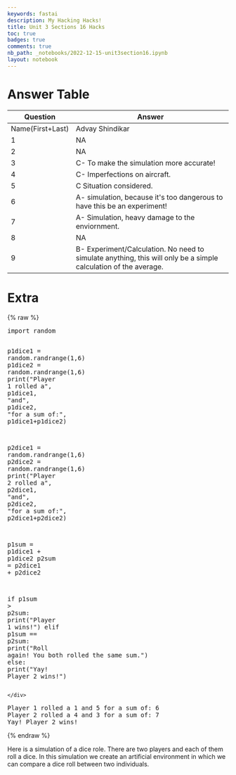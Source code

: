 ```yaml
---
keywords: fastai
description: My Hacking Hacks!
title: Unit 3 Sections 16 Hacks  
toc: true 
badges: true
comments: true
nb_path: _notebooks/2022-12-15-unit3section16.ipynb
layout: notebook
---
```


<!--
#################################################
### THIS FILE WAS AUTOGENERATED! DO NOT EDIT! ###
#################################################
# file to edit: _notebooks/2022-12-15-unit3section16.ipynb
-->

<div class="container" id="notebook-container">
        
<div class="cell border-box-sizing text_cell rendered"><div class="inner_cell">
<div class="text_cell_render border-box-sizing rendered_html">
<h1 id="Answer-Table">Answer Table<a class="anchor-link" href="#Answer-Table"> </a></h1>
</div>
</div>
</div>
<div class="cell border-box-sizing text_cell rendered"><div class="inner_cell">
<div class="text_cell_render border-box-sizing rendered_html">
<table>
<thead><tr>
<th>Question</th>
<th>Answer</th>
</tr>
</thead>
<tbody>
<tr>
<td>Name(First+Last)</td>
<td>Advay Shindikar</td>
</tr>
<tr>
<td>1</td>
<td>NA</td>
</tr>
<tr>
<td>2</td>
<td>NA</td>
</tr>
<tr>
<td>3</td>
<td>C- To make the simulation more accurate!</td>
</tr>
<tr>
<td>4</td>
<td>C-  Imperfections on aircraft.</td>
</tr>
<tr>
<td>5</td>
<td>C  Situation considered.</td>
</tr>
<tr>
<td>6</td>
<td>A- simulation, because it's too dangerous to have this be an experiment!</td>
</tr>
<tr>
<td>7</td>
<td>A- Simulation, heavy damage to the enviornment.</td>
</tr>
<tr>
<td>8</td>
<td>NA</td>
</tr>
<tr>
<td>9</td>
<td>B- Experiment/Calculation. No need to simulate anything, this will only be a simple calculation of the average.</td>
</tr>
</tbody>
</table>

</div>
</div>
</div>
<div class="cell border-box-sizing text_cell rendered"><div class="inner_cell">
<div class="text_cell_render border-box-sizing rendered_html">
<h1 id="Extra">Extra<a class="anchor-link" href="#Extra"> </a></h1>
</div>
</div>
</div>
    {% raw %}
    
<div class="cell border-box-sizing code_cell rendered">
<div class="input">

<div class="inner_cell">
    <div class="input_area">
<div class=" highlight hl-ipython3"><pre><span></span><span class="kn">import</span> <span class="nn">random</span> 

<span class="n">p1dice1</span> <span class="o">=</span> <span class="n">random</span><span class="o">.</span><span class="n">randrange</span><span class="p">(</span><span class="mi">1</span><span class="p">,</span><span class="mi">6</span><span class="p">)</span>
<span class="n">p1dice2</span> <span class="o">=</span> <span class="n">random</span><span class="o">.</span><span class="n">randrange</span><span class="p">(</span><span class="mi">1</span><span class="p">,</span><span class="mi">6</span><span class="p">)</span>
<span class="nb">print</span><span class="p">(</span><span class="s2">&quot;Player 1 rolled a&quot;</span><span class="p">,</span> <span class="n">p1dice1</span><span class="p">,</span> <span class="s2">&quot;and&quot;</span><span class="p">,</span> <span class="n">p1dice2</span><span class="p">,</span> <span class="s2">&quot;for a sum of:&quot;</span><span class="p">,</span> <span class="n">p1dice1</span><span class="o">+</span><span class="n">p1dice2</span><span class="p">)</span>

<span class="n">p2dice1</span> <span class="o">=</span> <span class="n">random</span><span class="o">.</span><span class="n">randrange</span><span class="p">(</span><span class="mi">1</span><span class="p">,</span><span class="mi">6</span><span class="p">)</span>
<span class="n">p2dice2</span> <span class="o">=</span> <span class="n">random</span><span class="o">.</span><span class="n">randrange</span><span class="p">(</span><span class="mi">1</span><span class="p">,</span><span class="mi">6</span><span class="p">)</span>
<span class="nb">print</span><span class="p">(</span><span class="s2">&quot;Player 2 rolled a&quot;</span><span class="p">,</span> <span class="n">p2dice1</span><span class="p">,</span> <span class="s2">&quot;and&quot;</span><span class="p">,</span> <span class="n">p2dice2</span><span class="p">,</span> <span class="s2">&quot;for a sum of:&quot;</span><span class="p">,</span> <span class="n">p2dice1</span><span class="o">+</span><span class="n">p2dice2</span><span class="p">)</span>

<span class="n">p1sum</span> <span class="o">=</span> <span class="n">p1dice1</span> <span class="o">+</span> <span class="n">p1dice2</span>
<span class="n">p2sum</span> <span class="o">=</span> <span class="n">p2dice1</span> <span class="o">+</span> <span class="n">p2dice2</span>

<span class="k">if</span> <span class="n">p1sum</span> <span class="o">&gt;</span> <span class="n">p2sum</span><span class="p">:</span>
    <span class="nb">print</span><span class="p">(</span><span class="s2">&quot;Player 1 wins!&quot;</span><span class="p">)</span>
<span class="k">elif</span> <span class="n">p1sum</span> <span class="o">==</span> <span class="n">p2sum</span><span class="p">:</span>
    <span class="nb">print</span><span class="p">(</span><span class="s2">&quot;Roll again! You both rolled the same sum.&quot;</span><span class="p">)</span>
<span class="k">else</span><span class="p">:</span> 
    <span class="nb">print</span><span class="p">(</span><span class="s2">&quot;Yay! Player 2 wins!&quot;</span><span class="p">)</span>
</pre></div>

    </div>
</div>
</div>

<div class="output_wrapper">
<div class="output">

<div class="output_area">

<div class="output_subarea output_stream output_stdout output_text">
<pre>Player 1 rolled a 1 and 5 for a sum of: 6
Player 2 rolled a 4 and 3 for a sum of: 7
Yay! Player 2 wins!
</pre>
</div>
</div>

</div>
</div>

</div>
    {% endraw %}

<div class="cell border-box-sizing text_cell rendered"><div class="inner_cell">
<div class="text_cell_render border-box-sizing rendered_html">
<p>Here is a simulation of a dice role. There are two players and each of them roll a dice. In this simulation we create an artificial environment in which we can compare a dice roll between two individuals.</p>

</div>
</div>
</div>
</div>
 

